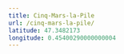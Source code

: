 ```yaml
---
title: Cinq-Mars-la-Pile
url: /cinq-mars-la-pile/
latitude: 47.3482173
longitude: 0.45400290000000004
---
```

